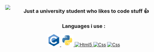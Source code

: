 <p align= "center">
  <img align="left"  src="https://i.ibb.co/7NxnGCg/Le-Akram.jpg" />
  <h3 align="center">Just a university student who likes to code stuff 👍 </h3>
</p>

<h3 align="center">Languages i use :</h3>
<p align="center"> <a href="https://www.cprogramming.com/" target="_blank" rel="noreferrer"> <img src="https://raw.githubusercontent.com/devicons/devicon/master/icons/c/c-original.svg" alt="c" width="40" height="40"/> </a> <a href="https://www.python.org" target="_blank" rel="noreferrer"> <img src="https://raw.githubusercontent.com/devicons/devicon/master/icons/python/python-original.svg" alt="python" width="40" height="40"/></a><a href="https://www.w3.org/html/" target="_blank"> <img src="https://img.icons8.com/color/144/000000/html-5--v1.png" alt="Html5" width="40" height="40"/> </a><a href="https://www.w3schools.com/css/" target="_blank"> <img src="https://img.icons8.com/color/150/000000/css3.png" alt="Css" width="40" height="40"/></a> <a href="https://www.javascript.com/" target="_blank"> <img src="https://img.icons8.com/?size=100&id=108784&format=png&color=000000" alt="Css" width="40" height="40"/> </p>


  
</p>


